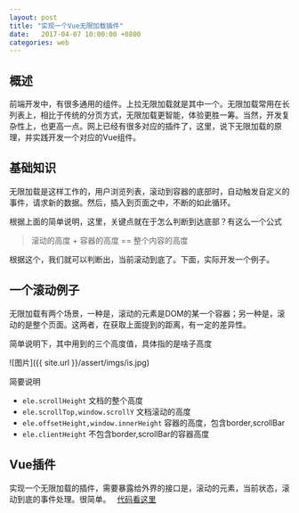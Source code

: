 ```yaml
---
layout: post
title: "实现一个Vue无限加载插件"
date:   2017-04-07 10:00:00 +0800
categories: web
---
```


## 概述
前端开发中，有很多通用的组件。上拉无限加载就是其中一个。无限加载常用在长列表上，相比于传统的分页方式，无限加载更智能，体验更胜一筹。当然，开发复杂性上，也更高一点。网上已经有很多对应的插件了，这里，说下无限加载的原理，并实践开发一个对应的Vue组件。

## 基础知识
无限加载是这样工作的，用户浏览列表，滚动到容器的底部时，自动触发自定义的事件，请求新的数据。然后，插入到页面之中，不断的如此循环。

根据上面的简单说明，这里，关键点就在于怎么判断到达底部？有这么一个公式

> 滚动的高度 + 容器的高度 == 整个内容的高度

根据这个，我们就可以判断出，当前滚动到底了。下面，实际开发一个例子。

## 一个滚动例子
无限加载有两个场景，一种是，滚动的元素是DOM的某一个容器；另一种是，滚动的是整个页面。这两者，在获取上面提到的距离，有一定的差异性。

<script async src="//jsrun.net/D9kKp/embed/all/light/"></script>

简单说明下，其中用到的三个高度值，具体指的是啥子高度

![图片]({{ site.url }}/assert/imgs/is.jpg)

简要说明

+ `ele.scrollHeight` 文档的整个高度
+ `ele.scrollTop,window.scrollY` 文档滚动的高度
+ `ele.offsetHeight,window.innerHeight` 容器的高度，包含border,scrollBar
+ `ele.clientHeight`  不包含border,scrollBar的容器高度

## Vue插件
实现一个无限加载的插件，需要暴露给外界的接口是，滚动的元素，当前状态，滚动到底的事件处理。很简单。
 
[代码看这里](https://github.com/aaronzjc/Personal_Toys/tree/master/BlogDemos/InfiniteScroll)